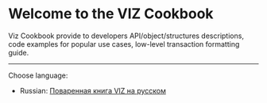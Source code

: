 # Welcome to the VIZ Cookbook

Viz Cookbook provide to developers API/object/structures descriptions, code examples for popular use cases, low-level transaction formatting guide.

***

Choose language:
* Russian: [Поваренная книга VIZ на русском](ru/Contents.md)